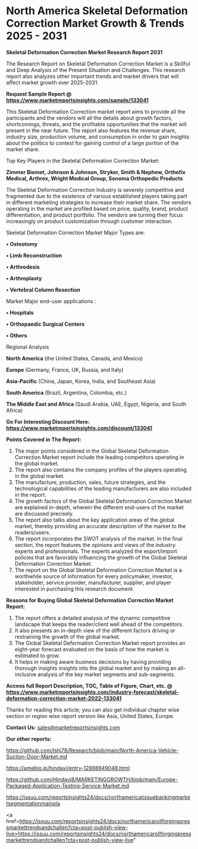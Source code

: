 # North America Skeletal Deformation Correction Market Growth & Trends 2025 - 2031

<strong>Skeletal Deformation Correction Market Research Report 2031</strong>

The Research Report on Skeletal Deformation Correction Market is a Skillful and Deep Analysis of the Present Situation and Challenges. This research report also analyzes other important trends and market drivers that will affect market growth over 2025-2031.

<strong>Request Sample Report @ <a href=https://www.marketreportsinsights.com/sample/133041>https://www.marketreportsinsights.com/sample/133041</a></strong>

This Skeletal Deformation Correction market report aims to provide all the participants and the vendors will all the details about growth factors, shortcomings, threats, and the profitable opportunities that the market will present in the near future. The report also features the revenue share, industry size, production volume, and consumption in order to gain insights about the politics to contest for gaining control of a large portion of the market share.

Top Key Players in the Skeletal Deformation Correction Market:

<strong>Zimmer Biomet, Johnson & Johnson, Stryker, Smith & Nephew, Orthofix Medical, Arthrex, Wright Medical Group, Sonoma Orthopedic Products</strong>

The Skeletal Deformation Correction Industry is severely competitive and fragmented due to the existence of various established players taking part in different marketing strategies to increase their market share. The vendors operating in the market are profiled based on price, quality, brand, product differentiation, and product portfolio. The vendors are turning their focus increasingly on product customization through customer interaction.

Skeletal Deformation Correction Market Major Types are:

<strong>• Osteotomy

• Limb Reconstruction

• Arthrodesis

• Arthroplasty

• Vertebral Column Resection</strong>

Market Major end-user applications :

<strong>• Hospitals

• Orthopaedic Surgical Centers

• Others</strong>

Regional Analysis

</u><strong><b>North America</b></strong> (the United States, Canada, and Mexico)

<strong><b>Europe </b></strong>(Germany, France, UK, Russia, and Italy)

<strong><b>Asia-Pacific</b></strong> (China, Japan, Korea, India, and Southeast Asia)

<strong><b>South America</b></strong> (Brazil, Argentina, Colombia, etc.)

<strong><b>The Middle East and Africa</b></strong> (Saudi Arabia, UAE, Egypt, Nigeria, and South Africa)

<strong>Go For Interesting Discount Here: <a href=https://www.marketreportsinsights.com/discount/133041>https://www.marketreportsinsights.com/discount/133041</a></strong>

<strong>Points Covered in The Report:</strong>
<ol>
  <li>The major points considered in the Global Skeletal Deformation Correction Market report include the leading competitors operating in the global market.</li>
  <li>The report also contains the company profiles of the players operating in the global market.</li>
  <li>The manufacture, production, sales, future strategies, and the technological capabilities of the leading manufacturers are also included in the report.</li>
  <li>The growth factors of the Global Skeletal Deformation Correction Market are explained in-depth, wherein the different end-users of the market are discussed precisely.</li>
  <li>The report also talks about the key application areas of the global market, thereby providing an accurate description of the market to the readers/users.</li>
  <li>The report incorporates the SWOT analysis of the market. In the final section, the report features the opinions and views of the industry experts and professionals. The experts analyzed the export/import policies that are favorably influencing the growth of the Global Skeletal Deformation Correction Market.</li>
  <li>The report on the Global Skeletal Deformation Correction Market is a worthwhile source of information for every policymaker, investor, stakeholder, service provider, manufacturer, supplier, and player interested in purchasing this research document.</li>
</ol>
<strong>Reasons for Buying Global Skeletal Deformation Correction Market Report:</strong>

<ol>
  <li>The report offers a detailed analysis of the dynamic competitive landscape that keeps the reader/client well ahead of the competitors.</li>
  <li>It also presents an in-depth view of the different factors driving or restraining the growth of the global market.</li>
  <li>The Global Skeletal Deformation Correction Market report provides an eight-year forecast evaluated on the basis of how the market is estimated to grow.</li>
  <li>It helps in making aware business decisions by having providing thorough insights insights into the global market and by making an all-inclusive analysis of the key market segments and sub-segments.</li>
</ol>
<strong>Access full Report Description, TOC, Table of Figure, Chart, etc. @ <a href=https://www.marketreportsinsights.com/industry-forecast/skeletal-deformation-correction-market-2022-133041>https://www.marketreportsinsights.com/industry-forecast/skeletal-deformation-correction-market-2022-133041</a></strong>


Thanks for reading this article; you can also get individual chapter wise section or region wise report version like Asia, United States, Europe.

<strong>Contact Us:</strong>
sales@marketreportsinsights.com

<strong>Our other reports:</strong>

<a href=https://github.com/Ishi78/Research/blob/main/North-America-Vehicle-Suction-Door-Market.md>https://github.com/Ishi78/Research/blob/main/North-America-Vehicle-Suction-Door-Market.md</a>

<a href=https://ameblo.jp/hindavi/entry-12888949048.html>https://ameblo.jp/hindavi/entry-12888949048.html</a>

<a href=https://github.com/Hindavi8/MARKETINGGROWTH/blob/main/Europe-Packaged-Application-Testing-Service-Market.md>https://github.com/Hindavi8/MARKETINGGROWTH/blob/main/Europe-Packaged-Application-Testing-Service-Market.md</a>

<a href=https://issuu.com/reportsinsights24/docs/northamericatissuebankingmarketsegmentationmainpla>https://issuu.com/reportsinsights24/docs/northamericatissuebankingmarketsegmentationmainpla</a>

<a href=https://issuu.com/reportsinsights24/docs/northamericarollforgingpressmarkettrendsandchallen?cta=post-publish-view-live>https://issuu.com/reportsinsights24/docs/northamericarollforgingpressmarkettrendsandchallen?cta=post-publish-view-live</a>"
